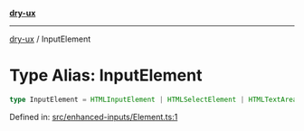 [**dry-ux**](../README.md)

***

[dry-ux](../README.md) / InputElement

# Type Alias: InputElement

```ts
type InputElement = HTMLInputElement | HTMLSelectElement | HTMLTextAreaElement;
```

Defined in: [src/enhanced-inputs/Element.ts:1](https://github.com/navedr/dry-ux/blob/05824901684f5086b63edd3699fcdb1704ab19f9/src/enhanced-inputs/Element.ts#L1)
